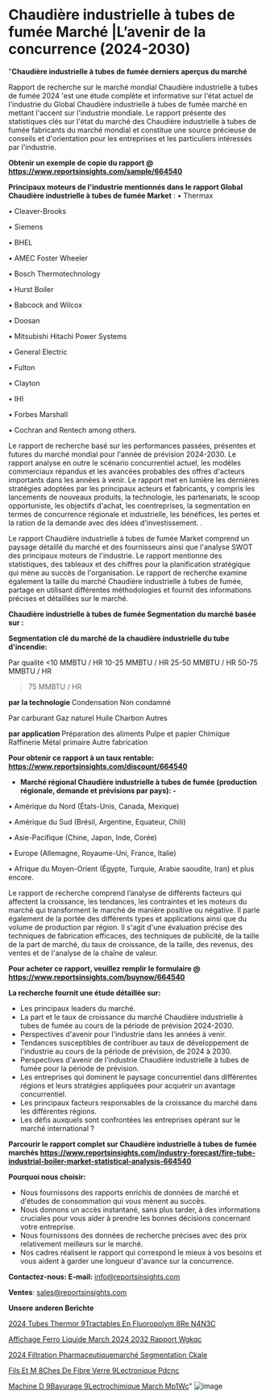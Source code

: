 # Chaudière industrielle à tubes de fumée Marché |L’avenir de la concurrence (2024-2030)

"<strong>Chaudière industrielle à tubes de fumée derniers aperçus du marché</strong>

Rapport de recherche sur le marché mondial Chaudière industrielle à tubes de fumée 2024 'est une étude complète et informative sur l'état actuel de l'industrie du Global Chaudière industrielle à tubes de fumée marché en mettant l'accent sur l'industrie mondiale. Le rapport présente des statistiques clés sur l'état du marché des Chaudière industrielle à tubes de fumée fabricants du marché mondial et constitue une source précieuse de conseils et d'orientation pour les entreprises et les particuliers intéressés par l'industrie.

<strong>Obtenir un exemple de copie du rapport @ <a href=https://www.reportsinsights.com/sample/664540>https://www.reportsinsights.com/sample/664540</a></strong>

<strong>Principaux moteurs de l'industrie mentionnés dans le rapport Global Chaudière industrielle à tubes de fumée Market</strong> :
• Thermax

• Cleaver-Brooks

• Siemens

• BHEL

• AMEC Foster Wheeler

• Bosch Thermotechnology

• Hurst Boiler

• Babcock and Wilcox

• Doosan

• Mitsubishi Hitachi Power Systems

• General Electric

• Fulton

• Clayton

• IHI

• Forbes Marshall

• Cochran and Rentech among others.

Le rapport de recherche basé sur les performances passées, présentes et futures du marché mondial pour l'année de prévision 2024-2030. Le rapport analyse en outre le scénario concurrentiel actuel, les modèles commerciaux répandus et les avancées probables des offres d'acteurs importants dans les années à venir. Le rapport met en lumière les dernières stratégies adoptées par les principaux acteurs et fabricants, y compris les lancements de nouveaux produits, la technologie, les partenariats, le scoop opportuniste, les objectifs d'achat, les coentreprises, la segmentation en termes de concurrence régionale et industrielle, les bénéfices, les pertes et la ration de la demande avec des idées d'investissement. .

Le rapport Chaudière industrielle à tubes de fumée Market comprend un paysage détaillé du marché et des fournisseurs ainsi que l'analyse SWOT des principaux moteurs de l'industrie. Le rapport mentionne des statistiques, des tableaux et des chiffres pour la planification stratégique qui mène au succès de l'organisation. Le rapport de recherche examine également la taille du marché Chaudière industrielle à tubes de fumée, partage en utilisant différentes méthodologies et fournit des informations précises et détaillées sur le marché.

<strong>Chaudière industrielle à tubes de fumée Segmentation du marché basée sur :</strong>

<strong> Segmentation clé du marché de la chaudière industrielle du tube d'incendie: </strong>

Par qualité
<10 MMBTU / HR
10-25 MMBTU / HR
25-50 MMBTU / HR
50-75 MMBTU / HR
> 75 MMBTU / HR

<strong> par la technologie </strong>
Condensation
Non condamné

Par carburant
Gaz naturel
Huile
Charbon
Autres

<strong> par application </strong>
Préparation des aliments
Pulpe et papier
Chimique
Raffinerie
Métal primaire
Autre fabrication

<strong>Pour obtenir ce rapport à un taux rentable: <a href=https://www.reportsinsights.com/discount/664540>https://www.reportsinsights.com/discount/664540</a></strong>
<ul>
  <li><strong>Marché régional Chaudière industrielle à tubes de fumée (production régionale, demande et prévisions par pays): -</strong></li>
</ul>
• Amérique du Nord (États-Unis, Canada, Mexique)

• Amérique du Sud (Brésil, Argentine, Equateur, Chili)

• Asie-Pacifique (Chine, Japon, Inde, Corée)

• Europe (Allemagne, Royaume-Uni, France, Italie)

• Afrique du Moyen-Orient (Égypte, Turquie, Arabie saoudite, Iran) et plus encore.

Le rapport de recherche comprend l’analyse de différents facteurs qui affectent la croissance, les tendances, les contraintes et les moteurs du marché qui transforment le marché de manière positive ou négative. Il parle également de la portée des différents types et applications ainsi que du volume de production par région. Il s'agit d'une évaluation précise des techniques de fabrication efficaces, des techniques de publicité, de la taille de la part de marché, du taux de croissance, de la taille, des revenus, des ventes et de l'analyse de la chaîne de valeur.

<strong>Pour acheter ce rapport, veuillez remplir le formulaire @   <a href=https://www.reportsinsights.com/buynow/664540>https://www.reportsinsights.com/buynow/664540</a></strong>

<strong>La recherche fournit une étude détaillée sur:</strong>
<ul>
  <li>Les principaux leaders du marché.</li>
  <li>La part et le taux de croissance du marché Chaudière industrielle à tubes de fumée au cours de la période de prévision 2024-2030.</li>
  <li>Perspectives d'avenir pour l'industrie dans les années à venir.</li>
  <li>Tendances susceptibles de contribuer au taux de développement de l'industrie au cours de la période de prévision, de 2024 à 2030.</li>
  <li>Perspectives d'avenir de l'industrie Chaudière industrielle à tubes de fumée pour la période de prévision.</li>
  <li>Les entreprises qui dominent le paysage concurrentiel dans différentes régions et leurs stratégies appliquées pour acquérir un avantage concurrentiel.</li>
  <li>Les principaux facteurs responsables de la croissance du marché dans les différentes régions.</li>
  <li>Les défis auxquels sont confrontées les entreprises opérant sur le marché international ?</li>
</ul>

<strong>Parcourir le rapport complet sur Chaudière industrielle à tubes de fumée marchés <a href=https://www.reportsinsights.com/industry-forecast/fire-tube-industrial-boiler-market-statistical-analysis-664540>https://www.reportsinsights.com/industry-forecast/fire-tube-industrial-boiler-market-statistical-analysis-664540</a></strong>

<strong>Pourquoi nous choisir:</strong>
<ul>
  <li>Nous fournissons des rapports enrichis de données de marché et d'études de consommation qui vous mènent au succès.</li>
  <li>Nous donnons un accès instantané, sans plus tarder, à des informations cruciales pour vous aider à prendre les bonnes décisions concernant votre entreprise.</li>
  <li>Nous fournissons des données de recherche précises avec des prix relativement meilleurs sur le marché.</li>
  <li>Nos cadres réalisent le rapport qui correspond le mieux à vos besoins et vous aident à garder une longueur d'avance sur la concurrence.</li>
</ul>
<strong>Contactez-nous:
</strong><strong>E-mail:</strong> <a href=mailto:info@reportsinsights.com>info@reportsinsights.com</a>

<strong>Ventes</strong>: <a href=mailto:sales@reportsinsights.com>sales@reportsinsights.com</a>

<strong>Unsere anderen Berichte</strong>

<a href=https://www.linkedin.com/pulse/2024-tubes-thermor%C3%A9tractables-en-fluoropolym%C3%A8re-n4n3c/>2024 Tubes Thermor 9Tractables En Fluoropolym 8Re N4N3C</a>

<a href=https://www.linkedin.com/pulse/affichage-ferro-liquide-march%C3%A9-2024-2032-rapport-wgkqc/>Affichage Ferro Liquide March 2024 2032 Rapport Wgkqc</a>

<a href=https://www.linkedin.com/pulse/2024-filtration-pharmaceutiquemarché-segmentation-ckale/>2024 Filtration Pharmaceutiquemarché Segmentation Ckale</a>

<a href=https://www.linkedin.com/pulse/fils-et-m%C3%A8ches-de-fibre-verre-%C3%A9lectronique-pdcnc/>Fils Et M 8Ches De Fibre Verre  9Lectronique Pdcnc</a>

<a href=https://www.linkedin.com/pulse/machine-d%C3%A9bavurage-%C3%A9lectrochimique-march%C3%A9-mp1wc/>Machine D 9Bavurage  9Lectrochimique March Mp1Wc</a>"
![image](https://github.com/daminid12/RImarketdynamics/assets/158430485/62194a36-ddc7-43a3-b0e1-e25846ea7ce7)
